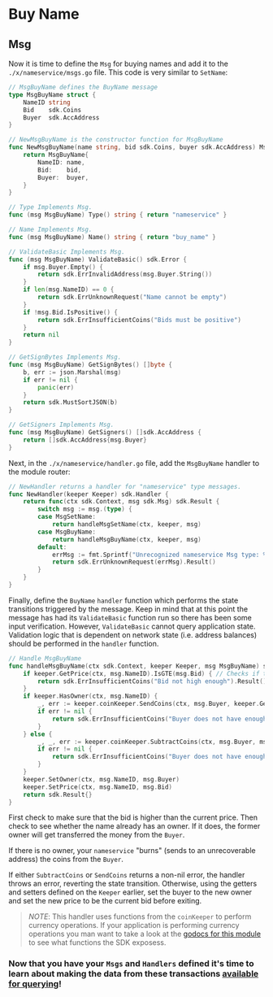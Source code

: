 # Buy Name

## Msg

Now it is time to define the `Msg` for buying names and add it to the `./x/nameservice/msgs.go` file. This code is very similar to `SetName`:

```go
// MsgBuyName defines the BuyName message
type MsgBuyName struct {
	NameID string
	Bid    sdk.Coins
	Buyer  sdk.AccAddress
}

// NewMsgBuyName is the constructor function for MsgBuyName
func NewMsgBuyName(name string, bid sdk.Coins, buyer sdk.AccAddress) MsgBuyName {
	return MsgBuyName{
		NameID: name,
		Bid:    bid,
		Buyer:  buyer,
	}
}

// Type Implements Msg.
func (msg MsgBuyName) Type() string { return "nameservice" }

// Name Implements Msg.
func (msg MsgBuyName) Name() string { return "buy_name" }

// ValidateBasic Implements Msg.
func (msg MsgBuyName) ValidateBasic() sdk.Error {
	if msg.Buyer.Empty() {
		return sdk.ErrInvalidAddress(msg.Buyer.String())
	}
	if len(msg.NameID) == 0 {
		return sdk.ErrUnknownRequest("Name cannot be empty")
	}
	if !msg.Bid.IsPositive() {
		return sdk.ErrInsufficientCoins("Bids must be positive")
	}
	return nil
}

// GetSignBytes Implements Msg.
func (msg MsgBuyName) GetSignBytes() []byte {
	b, err := json.Marshal(msg)
	if err != nil {
		panic(err)
	}
	return sdk.MustSortJSON(b)
}

// GetSigners Implements Msg.
func (msg MsgBuyName) GetSigners() []sdk.AccAddress {
	return []sdk.AccAddress{msg.Buyer}
}
```

Next, in the `./x/nameservice/handler.go` file, add the `MsgBuyName` handler to the module router:

```go
// NewHandler returns a handler for "nameservice" type messages.
func NewHandler(keeper Keeper) sdk.Handler {
	return func(ctx sdk.Context, msg sdk.Msg) sdk.Result {
		switch msg := msg.(type) {
		case MsgSetName:
			return handleMsgSetName(ctx, keeper, msg)
		case MsgBuyName:
			return handleMsgBuyName(ctx, keeper, msg)
		default:
			errMsg := fmt.Sprintf("Unrecognized nameservice Msg type: %v", reflect.TypeOf(msg).Name())
			return sdk.ErrUnknownRequest(errMsg).Result()
		}
	}
}
```

Finally, define the `BuyName` `handler` function which performs the state transitions triggered by the message. Keep in mind that at this point the message has had its `ValidateBasic` function run so there has been some input verification. However, `ValidateBasic` cannot query application state. Validation logic that is dependent on network state (i.e. address balances) should be performed in the `handler` function.

```go
// Handle MsgBuyName
func handleMsgBuyName(ctx sdk.Context, keeper Keeper, msg MsgBuyName) sdk.Result {
	if keeper.GetPrice(ctx, msg.NameID).IsGTE(msg.Bid) { // Checks if the the bid price is greater than the price paid by the current owner
		return sdk.ErrInsufficientCoins("Bid not high enough").Result() // If not, throw an error
	}
	if keeper.HasOwner(ctx, msg.NameID) {
		_, err := keeper.coinKeeper.SendCoins(ctx, msg.Buyer, keeper.GetOwner(ctx, msg.NameID), msg.Bid)
		if err != nil {
			return sdk.ErrInsufficientCoins("Buyer does not have enough coins").Result()
		}
	} else {
		_, _, err := keeper.coinKeeper.SubtractCoins(ctx, msg.Buyer, msg.Bid) // If so, deduct the Bid amount from the sender
		if err != nil {
			return sdk.ErrInsufficientCoins("Buyer does not have enough coins").Result()
		}
	}
	keeper.SetOwner(ctx, msg.NameID, msg.Buyer)
	keeper.SetPrice(ctx, msg.NameID, msg.Bid)
	return sdk.Result{}
}
```

First check to make sure that the bid is higher than the current price. Then check to see whether the name already has an owner. If it does, the former owner will get transferred the money from the `Buyer`.  

If there is no owner, your `nameservice` "burns" (sends to an unrecoverable address) the coins from the `Buyer`.  

If either `SubtractCoins` or `SendCoins` returns a non-nil error, the handler throws an error, reverting the state transition.  Otherwise, using the getters and setters defined on the `Keeper` earlier, set the buyer to the new owner and set the new price to be the current bid before exiting.

> _*NOTE*_: This handler uses functions from the `coinKeeper` to perform currency operations. If your application is performing currency operations you man want to take a look at the [godocs for this module](https://godoc.org/github.com/cosmos/cosmos-sdk/x/bank#BaseKeeper) to see what functions the SDK exposess.

### Now that you have your `Msgs` and `Handlers` defined it's time to learn about making the data from these transactions [available for querying](./queriers.md)!

